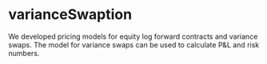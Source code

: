 # varianceSwaption
We developed pricing models for equity log forward contracts and variance swaps. The model for variance swaps can be used to calculate P&amp;L and risk numbers.

